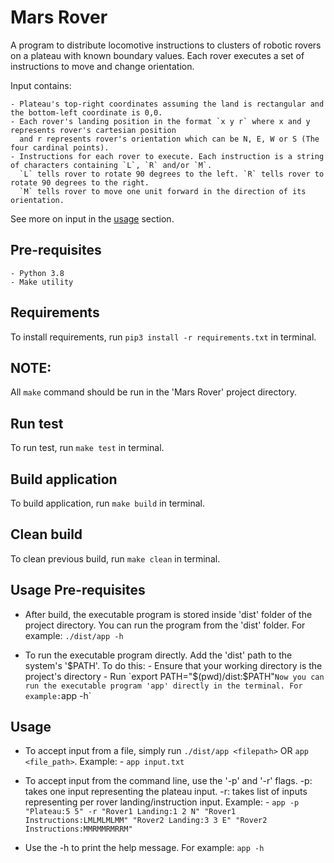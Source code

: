# Mars Rover

A program to distribute locomotive instructions to clusters of robotic rovers on a plateau with known boundary values.
Each rover executes a set of instructions to move and change orientation.

Input contains:

    - Plateau's top-right coordinates assuming the land is rectangular and the bottom-left coordinate is 0,0.
    - Each rover's landing position in the format `x y r` where x and y represents rover's cartesian position
      and r represents rover's orientation which can be N, E, W or S (The four cardinal points).
    - Instructions for each rover to execute. Each instruction is a string of characters containing `L`, `R` and/or `M`.
      `L` tells rover to rotate 90 degrees to the left. `R` tells rover to rotate 90 degrees to the right.
      `M` tells rover to move one unit forward in the direction of its orientation.
See more on input in the [usage](#usage) section.


## Pre-requisites
    - Python 3.8
    - Make utility


## Requirements
To install requirements, run `pip3 install -r requirements.txt` in terminal.


## NOTE: 
All `make` command should be run in the 'Mars Rover' project directory.


## Run test
To run test, run `make test` in terminal.


## Build application
To build application, run `make build` in terminal.


## Clean build
To clean previous build, run `make clean` in terminal.


## Usage Pre-requisites
- After build, the executable program is stored inside 'dist' folder of the project directory.
    You can run the program from the 'dist' folder. For example: `./dist/app -h`

- To run the executable program directly. Add the 'dist' path to the system's '$PATH'.
    To do this:
        - Ensure that your working directory is the project's directory
        - Run `export PATH="$(pwd)/dist:$PATH"`
        Now you can run the executable program 'app' directly in the terminal. For example: `app -h`


## Usage
- To accept input from a file, simply run `./dist/app <filepath>` OR `app <file_path>`.
    Example: 
        - `app input.txt`

- To accept input from the command line, use the '-p' and '-r' flags.
    -p: takes one input representing the plateau input.
    -r: takes list of inputs representing per rover landing/instruction input.
    Example:
        - `app -p "Plateau:5 5" -r "Rover1 Landing:1 2 N" "Rover1 Instructions:LMLMLMLMM" "Rover2 Landing:3 3 E" "Rover2 Instructions:MMRMMRMRRM"`

- Use the -h to print the help message. For example: `app -h`
